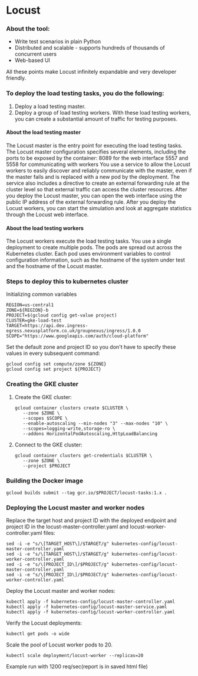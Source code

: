 
# Locust

  

### About the tool:

  

-   Write test scenarios in plain Python
-   Distributed and scalable - supports hundreds of thousands of concurrent users
-   Web-based UI
    
All these points make Locust infinitely expandable and very developer friendly.

  
### To deploy the load testing tasks, you do the following:

1.  Deploy a load testing master.
2.  Deploy a group of load testing workers. With these load testing workers, you can create a substantial amount of traffic for testing purposes.

#### About the load testing master

The Locust master is the entry point for executing the load testing tasks. The Locust master configuration specifies several elements, including the ports to be exposed by the container:
8089 for the web interface
5557 and 5558 for communicating with workers
You use a service to allow the Locust workers to easily discover and reliably communicate with the master, even if the master fails and is replaced with a new pod by the deployment. The service also includes a directive to create an external forwarding rule at the cluster level so that external traffic can access the cluster resources.
After you deploy the Locust master, you can open the web interface using the public IP address of the external forwarding rule. After you deploy the Locust workers, you can start the simulation and look at aggregate statistics through the Locust web interface.
#### About the load testing workers

The Locust workers execute the load testing tasks. You use a single deployment to create multiple pods. The pods are spread out across the Kubernetes cluster. Each pod uses environment variables to control configuration information, such as the hostname of the system under test and the hostname of the Locust master.

### Steps to deploy this to kubernetes cluster

Initializing common variables

    REGION=us-central1
	ZONE=${REGION}-b
	PROJECT=$(gcloud config get-value project)
	CLUSTER=gke-load-test
	TARGET=https://api.dev.ingress-egress.nexusplatform.co.uk/groupnexus/ingress/1.0.0
	SCOPE="https://www.googleapis.com/auth/cloud-platform"

  
  
Set the default zone and project ID so you don't have to specify these values in every subsequent command:

	gcloud config set compute/zone ${ZONE}
	gcloud config set project ${PROJECT}

 ### Creating the GKE cluster

  

 1. Create the GKE cluster:

		gcloud container clusters create $CLUSTER \
		   --zone $ZONE \
		   --scopes $SCOPE \
		   --enable-autoscaling --min-nodes "3" --max-nodes "10" \
		   --scopes=logging-write,storage-ro \
		   --addons HorizontalPodAutoscaling,HttpLoadBalancing

  

 2. Connect to the GKE cluster:

		gcloud container clusters get-credentials $CLUSTER \
		   --zone $ZONE \
		   --project $PROJECT

### Building the Docker image

	gcloud builds submit --tag gcr.io/$PROJECT/locust-tasks:1.x .


### Deploying the Locust master and worker nodes

Replace the target host and project ID with the deployed endpoint and project ID in the locust-master-controller.yaml and locust-worker-controller.yaml files:

	sed -i -e "s/\[TARGET_HOST\]/$TARGET/g" kubernetes-config/locust-master-controller.yaml
	sed -i -e "s/\[TARGET_HOST\]/$TARGET/g" kubernetes-config/locust-worker-controller.yaml
	sed -i -e "s/\[PROJECT_ID\]/$PROJECT/g" kubernetes-config/locust-master-controller.yaml
	sed -i -e "s/\[PROJECT_ID\]/$PROJECT/g" kubernetes-config/locust-worker-controller.yaml

  
  

Deploy the Locust master and worker nodes:

	kubectl apply -f kubernetes-config/locust-master-controller.yaml
	kubectl apply -f kubernetes-config/locust-master-service.yaml
	kubectl apply -f kubernetes-config/locust-worker-controller.yaml

  
Verify the Locust deployments:

	kubectl get pods -o wide

  
Scale the pool of Locust worker pods to 20.

	kubectl scale deployment/locust-worker --replicas=20

  

Example run with 1200 req/sec(report is in saved html file)
